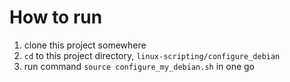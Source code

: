 # How to run
1. clone this project somewhere
2. `cd` to this project directory, `linux-scripting/configure_debian`
3. run command `source configure_my_debian.sh` in one go

